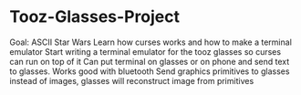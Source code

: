 # Tooz-Glasses-Project


Goal: ASCII Star Wars
Learn how curses works and how to make a terminal emulator
Start writing a terminal emulator for the tooz glasses so curses can run on top of it
Can put terminal on glasses or on phone and send text to glasses.  Works good with bluetooth
Send graphics primitives to glasses instead of images, glasses will reconstruct image from primitives
